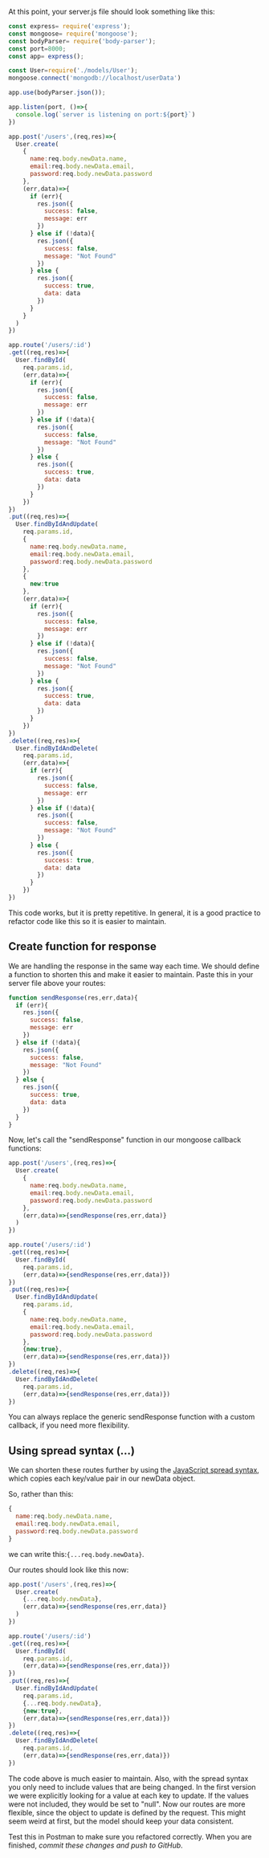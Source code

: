 At this point, your server.js file should look something like this:

```javascript
const express= require('express');
const mongoose= require('mongoose');
const bodyParser= require('body-parser');
const port=8000;
const app= express();

const User=require('./models/User');
mongoose.connect('mongodb://localhost/userData')

app.use(bodyParser.json());

app.listen(port, ()=>{
  console.log(`server is listening on port:${port}`)
})

app.post('/users',(req,res)=>{
  User.create(
    {
      name:req.body.newData.name,
      email:req.body.newData.email,
      password:req.body.newData.password
    },
    (err,data)=>{
      if (err){
        res.json({
          success: false,
          message: err
        })
      } else if (!data){
        res.json({
          success: false,
          message: "Not Found"
        })
      } else {
        res.json({
          success: true,
          data: data
        })
      }
    }
  )
})

app.route('/users/:id')
.get((req,res)=>{
  User.findById(
    req.params.id,
    (err,data)=>{
      if (err){
        res.json({
          success: false,
          message: err
        })
      } else if (!data){
        res.json({
          success: false,
          message: "Not Found"
        })
      } else {
        res.json({
          success: true,
          data: data
        })
      }
    })
})
.put((req,res)=>{
  User.findByIdAndUpdate(
    req.params.id,
    { 
      name:req.body.newData.name,
      email:req.body.newData.email,
      password:req.body.newData.password
    },
    {
      new:true
    },
    (err,data)=>{
      if (err){
        res.json({
          success: false,
          message: err
        })
      } else if (!data){
        res.json({
          success: false,
          message: "Not Found"
        })
      } else {
        res.json({
          success: true,
          data: data
        })
      }
    })
})
.delete((req,res)=>{
  User.findByIdAndDelete(
    req.params.id,
    (err,data)=>{
      if (err){
        res.json({
          success: false,
          message: err
        })
      } else if (!data){
        res.json({
          success: false,
          message: "Not Found"
        })
      } else {
        res.json({
          success: true,
          data: data
        })
      }
    })
})
```

This code works, but it is pretty repetitive. In general, it is a good practice to refactor code like this so it is easier to maintain. 

## Create function for response

We are handling the response in the same way each time. We should define a function to shorten this and make it easier to maintain. Paste this in your server file above your routes:

```javascript
function sendResponse(res,err,data){
  if (err){
    res.json({
      success: false,
      message: err
    })
  } else if (!data){
    res.json({
      success: false,
      message: "Not Found"
    })
  } else {
    res.json({
      success: true,
      data: data
    })
  }
}
```

Now, let's call the "sendResponse" function in our mongoose callback functions:

```javascript
app.post('/users',(req,res)=>{
  User.create(
    {
      name:req.body.newData.name,
      email:req.body.newData.email,
      password:req.body.newData.password
    },
    (err,data)=>{sendResponse(res,err,data)}
  )
})

app.route('/users/:id')
.get((req,res)=>{
  User.findById(
    req.params.id,
    (err,data)=>{sendResponse(res,err,data)})
})
.put((req,res)=>{
  User.findByIdAndUpdate(
    req.params.id,
    { 
      name:req.body.newData.name,
      email:req.body.newData.email,
      password:req.body.newData.password
    },
    {new:true},
    (err,data)=>{sendResponse(res,err,data)})
})
.delete((req,res)=>{
  User.findByIdAndDelete(
    req.params.id,
    (err,data)=>{sendResponse(res,err,data)})
})
```

You can always replace the generic sendResponse function with a custom callback, if you need more flexibility.

## Using spread syntax (...)

We can shorten these routes further by using the [JavaScript spread syntax](https://developer.mozilla.org/en-US/docs/Web/JavaScript/Reference/Operators/Spread_syntax), which copies each key/value pair in our newData object.

So, rather than this:

```javascript
{
  name:req.body.newData.name,
  email:req.body.newData.email,
  password:req.body.newData.password
}
```

we can write this:`{...req.body.newData}`.

Our routes should look like this now:

```javascript
app.post('/users',(req,res)=>{
  User.create(
    {...req.body.newData},
    (err,data)=>{sendResponse(res,err,data)}
  )
})

app.route('/users/:id')
.get((req,res)=>{
  User.findById(
    req.params.id,
    (err,data)=>{sendResponse(res,err,data)})
})
.put((req,res)=>{
  User.findByIdAndUpdate(
    req.params.id,
    {...req.body.newData},
    {new:true},
    (err,data)=>{sendResponse(res,err,data)})
})
.delete((req,res)=>{
  User.findByIdAndDelete(
    req.params.id,
    (err,data)=>{sendResponse(res,err,data)})
})
```

The code above is much easier to maintain. Also, with the spread syntax you only need to include values that are being changed. In the first version we were explicitly looking for a value at each key to update. If the values were not included, they would be set to "null". Now our routes are more flexible, since the object to update is defined by the request. This might seem weird at first, but the model should keep your data consistent.

Test this in Postman to make sure you refactored correctly. When you are finished, *commit these changes and push to GitHub*.